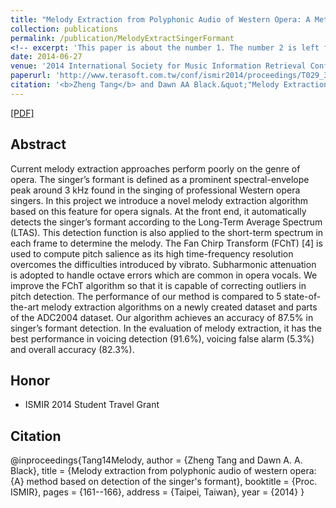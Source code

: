 ```yaml
---
title: "Melody Extraction from Polyphonic Audio of Western Opera: A Method Based on Detection of the Singer’s Formant"
collection: publications
permalink: /publication/MelodyExtractSingerFormant
<!-- excerpt: 'This paper is about the number 1. The number 2 is left for future work.' -->
date: 2014-06-27
venue: '2014 International Society for Music Information Retrieval Conference'
paperurl: 'http://www.terasoft.com.tw/conf/ismir2014/proceedings/T029_329_Paper.pdf'
citation: '<b>Zheng Tang</b> and Dawn AA Black.&quot;"Melody Extraction from Polyphonic Audio of Western Opera: A Method Based on Detection of the Singer’s Formant".&quot;<i>2014 International Society for Music Information Retrieval Conference (ISMIR 2014)</i>.&quot;pp. 161-166.&quot;2014.'
---
```

[[PDF]](http://www.terasoft.com.tw/conf/ismir2014/proceedings/T029_329_Paper.pdf)


## Abstract
Current melody extraction approaches perform poorly on the genre of opera. The singer’s formant is defined as a prominent spectral-envelope peak around 3 kHz found in the singing of professional Western opera singers. In this project we introduce a novel melody extraction algorithm based on this feature for opera signals. At the front end, it automatically detects the singer’s formant according to the Long-Term Average Spectrum (LTAS). This detection function is also applied to the short-term spectrum in each frame to determine the melody. The Fan Chirp Transform (FChT) [4] is used to compute pitch salience as its high time-frequency resolution overcomes the difficulties introduced by vibrato. Subharmonic attenuation is adopted to handle octave errors which are common in opera vocals. We improve the FChT algorithm so that it is capable of correcting outliers in pitch detection. The performance of our method is compared to 5 state-of-the-art melody extraction algorithms on a newly created dataset and parts of the ADC2004 dataset. Our algorithm achieves an accuracy of 87.5% in singer’s formant detection. In the evaluation of melody extraction, it has the best performance in voicing detection (91.6%), voicing false alarm (5.3%) and overall accuracy (82.3%). 


## Honor
* ISMIR 2014 Student Travel Grant


## Citation
@inproceedings{Tang14Melody,
author = {Zheng Tang and Dawn A. A. Black},
title = {Melody extraction from polyphonic audio of western opera: {A} method based on detection of the singer's formant},
booktitle = {Proc. ISMIR},
pages = {161--166}, 
address = {Taipei, Taiwan},
year = {2014}
}